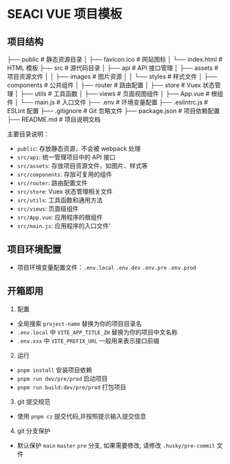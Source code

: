 # SEACI VUE 项目模板

## 项目结构

├── public # 静态资源目录
│ ├── favicon.ico # 网站图标
│ └── index.html # HTML 模板
├── src # 源代码目录
│ ├── api # API 接口管理
│ ├── assets # 项目资源文件
│ │ ├── images # 图片资源
│ │ └── styles # 样式文件
│ ├── components # 公共组件
│ ├── router # 路由配置
│ ├── store # Vuex 状态管理
│ ├── utils # 工具函数
│ ├── views # 页面视图组件
│ ├── App.vue # 根组件
│ └── main.js # 入口文件
├── .env # 环境变量配置
├── .eslintrc.js # ESLint 配置
├── .gitignore # Git 忽略文件
├── package.json # 项目依赖配置
├── README.md # 项目说明文档

主要目录说明：

- `public`: 存放静态资源，不会被 webpack 处理
- `src/api`: 统一管理项目中的 API 接口
- `src/assets`: 存放项目资源文件，如图片、样式等
- `src/components`: 存放可复用的组件
- `src/router`: 路由配置文件
- `src/store`: Vuex 状态管理相关文件
- `src/utils`: 工具函数和通用方法
- `src/views`: 页面级组件
- `src/App.vue`: 应用程序的根组件
- `src/main.js`: 应用程序的入口文件'

## 项目环境配置

- 项目环境变量配置文件：`.env.local` `.env.dev` `.env.pre` `.env.prod`

## 开箱即用

1. 配置

- 全局搜索 `project-name` 替换为你的项目目录名
- `.env.local` 中 `VITE_APP_TITLE_ZH` 替换为你的项目中文名称
- `.env.xxx` 中 `VITE_PREFIX_URL` 一般用来表示接口前缀

2. 运行

- `pnpm install` 安装项目依赖
- `pnpm run dev/pre/prod` 启动项目
- `pnpm run build:dev/pre/prod` 打包项目

3. git 提交规范

- 使用 `pnpm cz` 提交代码,并按照提示输入提交信息

4. git 分支保护

- 默认保护 `main` `master` `pre` 分支, 如果需要修改, 请修改 `.husky/pre-commit` 文件
